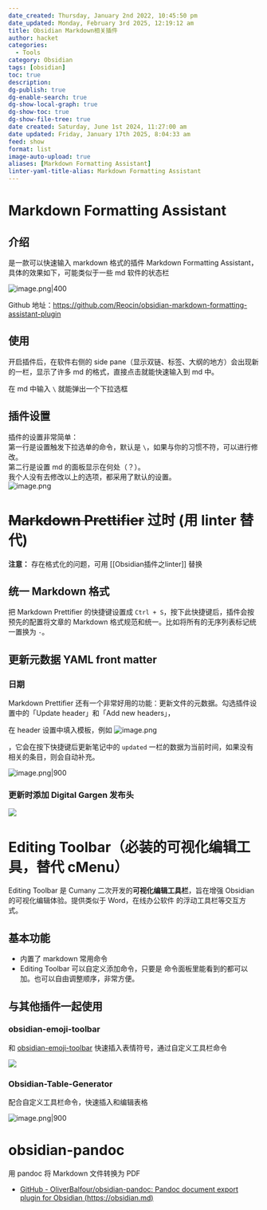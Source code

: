 ```yaml
---
date_created: Thursday, January 2nd 2022, 10:45:50 pm
date_updated: Monday, February 3rd 2025, 12:19:12 am
title: Obsidian Markdown相关插件
author: hacket
categories:
  - Tools
category: Obsidian
tags: [obsidian]
toc: true
description: 
dg-publish: true
dg-enable-search: true
dg-show-local-graph: true
dg-show-toc: true
dg-show-file-tree: true
date created: Saturday, June 1st 2024, 11:27:00 am
date updated: Friday, January 17th 2025, 8:04:33 am
feed: show
format: list
image-auto-upload: true
aliases: [Markdown Formatting Assistant]
linter-yaml-title-alias: Markdown Formatting Assistant
---
```


# Markdown Formatting Assistant

## 介绍

是一款可以快速输入 markdown 格式的插件 Markdown Formatting Assistant，具体的效果如下，可能类似于一些 md 软件的状态栏

![image.png|400](https://raw.githubusercontent.com/hacket/ObsidianOSS/master/obsidian/20240222205323.png)

Github 地址：<https://github.com/Reocin/obsidian-markdown-formatting-assistant-plugin>

## 使用

开启插件后，在软件右侧的 side pane（显示双链、标签、大纲的地方）会出现新的一栏，显示了许多 md 的格式，直接点击就能快速输入到 md 中。

在 md 中输入 `\` 就能弹出一个下拉选框

## 插件设置

插件的设置非常简单：\
第一行是设置触发下拉选单的命令，默认是 `\`，如果与你的习惯不符，可以进行修改。\
第二行是设置 md 的面板显示在何处（？）。\
我个人没有去修改以上的选项，都采用了默认的设置。\
![image.png](https://raw.githubusercontent.com/hacket/ObsidianOSS/master/obsidian/20250102205902.png)

# ~~Markdown Prettifier~~ 过时 (用 linter 替代)

**注意：** 存在格式化的问题，可用 [[Obsidian插件之linter]] 替换

## 统一 Markdown 格式

把 Markdown Prettifier 的快捷键设置成 `Ctrl + S`，按下此快捷键后，插件会按预先的配置将文章的 Markdown 格式规范和统一。比如将所有的无序列表标记统一置换为 `-`。

## 更新元数据 YAML front matter

### 日期

Markdown Prettifier 还有一个非常好用的功能：更新文件的元数据。勾选插件设置中的「Update header」和「Add new headers」，

在 header 设置中填入模板，例如 ![image.png](https://raw.githubusercontent.com/hacket/ObsidianOSS/master/obsidian/202501170800675.png)

，它会在按下快捷键后更新笔记中的 `updated` 一栏的数据为当前时间，如果没有相关的条目，则会自动补充。

![image.png|900 ](https://raw.githubusercontent.com/hacket/ObsidianOSS/master/obsidian202403120850580.png)

### 更新时添加 Digital Gargen 发布头

![](https://raw.githubusercontent.com/hacket/ObsidianOSS/master/obsidian/202412232337767.png)

# Editing Toolbar（必装的可视化编辑工具，替代 cMenu）

Editing Toolbar 是 Cumany 二次开发的**可视化编辑工具栏**，旨在增强 Obsidian 的可视化编辑体验。提供类似于 Word，在线办公软件 的浮动工具栏等交互方式。

## 基本功能

- 内置了 markdown 常用命令
- Editing Toolbar 可以自定义添加命令，只要是 命令面板里能看到的都可以加。也可以自由调整顺序，非常方便。

## 与其他插件一起使用

### obsidian-emoji-toolbar

和 [obsidian-emoji-toolbar](https://pkmer.cn/Pkmer-Docs/10-obsidian/obsidian%E7%A4%BE%E5%8C%BA%E6%8F%92%E4%BB%B6/obsidian-emoji-toolbar) 快速插入表情符号，通过自定义工具栏命令

![](https://ghproxy.com/https://raw.githubusercontent.com/cumany/cumany/main/pic/202209092001600.gif)

### Obsidian-Table-Generator

配合自定义工具栏命令，快速插入和编辑表格

![image.png|900](https://raw.githubusercontent.com/hacket/ObsidianOSS/master/obsidian202403070036245.png)

# obsidian-pandoc

用 pandoc 将 Markdown 文件转换为 PDF

- [GitHub - OliverBalfour/obsidian-pandoc: Pandoc document export plugin for Obsidian (https://obsidian.md)](https://github.com/OliverBalfour/obsidian-pandoc)
